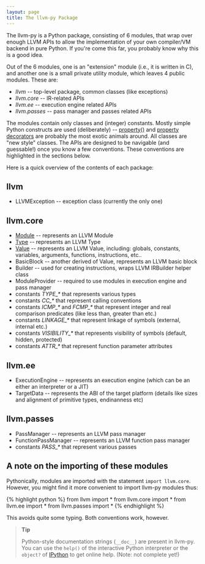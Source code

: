 ```yaml
---
layout: page
title: The llvm-py Package
---
```


The llvm-py is a Python package, consisting of 6 modules, that wrap
over enough LLVM APIs to allow the implementation of your own
compiler/VM backend in pure Python. If you're come this far, you
probably know why this is a good idea.

Out of the 6 modules, one is an "extension" module (i.e., it is
written in C), and another one is a small private utility module, which
leaves 4 public modules.  These are:

- *llvm* -- top-level package, common classes (like exceptions)
- *llvm.core* -- IR-related APIs
- *llvm.ee* -- execution engine related APIs
- *llvm.passes* -- pass manager and passes related APIs

The modules contain only classes and (integer) constants. Mostly simple
Python constructs are used (deliberately) --
[property()](http://docs.python.org/lib/built-in-funcs.html) and
[property decorators](http://wiki.python.org/moin/PythonDecoratorLibrary) are probably the most exotic animals around. All classes are
"new style" classes. The APIs are designed to be navigable (and
guessable!) once you know a few conventions. These conventions are
highlighted in the sections below.

Here is a quick overview of the contents of each package:


## llvm

- LLVMException -- exception class (currently the only one)

## llvm.core
- [Module](llvm.core.Module.html) -- represents an LLVM Module
- [Type](types.html) -- represents an LLVM Type
- [Value](values.html) -- represents an LLVM Value, including:
  globals, constants, variables, arguments, functions, instructions, etc..
- BasicBlock -- another derived of Value, represents an LLVM basic block
- Builder -- used for creating instructions, wraps LLVM IRBuilder helper
  class
- ModuleProvider -- required to use modules in execution engine and pass
  manager
- constants *TYPE_\** that represents various types
- constants *CC_\** that represent calling conventions
- constants *ICMP_\** and *FCMP_\** that represent integer and real
  comparison predicates (like less than, greater than etc.)
- constants *LINKAGE_\** that represent linkage of symbols (external,
  internal etc.)
- constants *VISIBILITY_\** that represents visibility of symbols
  (default, hidden, protected)
- constants *ATTR_\** that represent function parameter attributes

## llvm.ee
- ExecutionEngine -- represents an execution engine (which can be an
  either an interpreter or a JIT)
- TargetData -- represents the ABI of the target platform (details like
  sizes and alignment of primitive types, endinanness etc)

## llvm.passes
- PassManager -- represents an LLVM pass manager
- FunctionPassManager -- represents an LLVM function pass manager
- constants *PASS_\** that represent various passes

## A note on the importing of these modules
Pythonically, modules are imported with the statement `import
llvm.core`. However, you might find it more convenient to import
llvm-py modules thus:

{% highlight python %}
from llvm import *
from llvm.core import *
from llvm.ee import *
from llvm.passes import *
{% endhighlight %}

This avoids quite some typing. Both conventions work, however.

> **Tip**
>
>
> Python-style documentation strings (`__doc__`) are present in
> llvm-py. You can use the `help()` of the interactive Python
> interpreter or the `object?` of [IPython](http://ipython.scipy.org/moin/)
> to get online help. (Note: not complete yet!)


